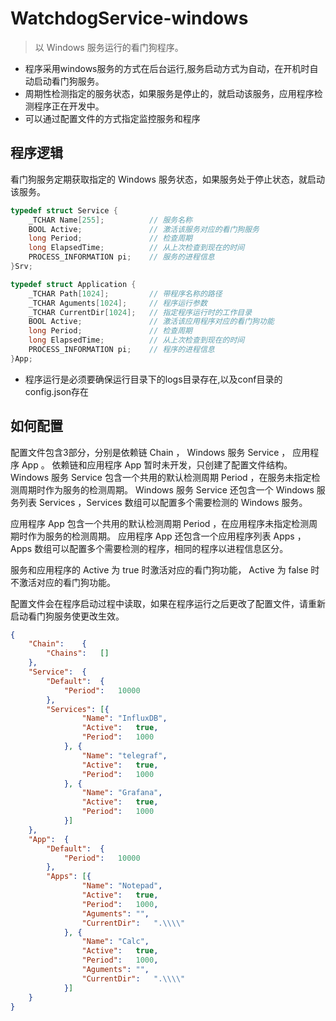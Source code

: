 # WatchdogService-windows
> 以 Windows 服务运行的看门狗程序。

- 程序采用windows服务的方式在后台运行,服务启动方式为自动，在开机时自动启动看门狗服务。
- 周期性检测指定的服务状态，如果服务是停止的，就启动该服务，应用程序检测程序正在开发中。
- 可以通过配置文件的方式指定监控服务和程序


## 程序逻辑

看门狗服务定期获取指定的 Windows 服务状态，如果服务处于停止状态，就启动该服务。

```c
typedef struct Service {
    _TCHAR Name[255];          // 服务名称
    BOOL Active;               // 激活该服务对应的看门狗服务
    long Period;               // 检查周期
    long ElapsedTime;          // 从上次检查到现在的时间
    PROCESS_INFORMATION pi;    // 服务的进程信息
}Srv;

typedef struct Application {
    _TCHAR Path[1024];         // 带程序名称的路径
    _TCHAR Aguments[1024];     // 程序运行参数
    _TCHAR CurrentDir[1024];   // 指定程序运行时的工作目录
    BOOL Active;               // 激活该应用程序对应的看门狗功能
    long Period;               // 检查周期
    long ElapsedTime;          // 从上次检查到现在的时间
    PROCESS_INFORMATION pi;    // 程序的进程信息
}App;
```

- 程序运行是必须要确保运行目录下的logs目录存在,以及conf目录的config.json存在

## 如何配置

配置文件包含3部分，分别是依赖链 Chain ， Windows 服务 Service ， 应用程序 App 。
依赖链和应用程序 App 暂时未开发，只创建了配置文件结构。
Windows 服务 Service 包含一个共用的默认检测周期 Period ，在服务未指定检测周期时作为服务的检测周期。
Windows 服务 Service 还包含一个 Windows 服务列表 Services ，Services 数组可以配置多个需要检测的 Windows 服务。

应用程序 App 包含一个共用的默认检测周期 Period ，在应用程序未指定检测周期时作为服务的检测周期。
应用程序 App 还包含一个应用程序列表 Apps ， Apps 数组可以配置多个需要检测的程序，相同的程序以进程信息区分。

服务和应用程序的 Active 为 true 时激活对应的看门狗功能， Active 为 false 时不激活对应的看门狗功能。

配置文件会在程序启动过程中读取，如果在程序运行之后更改了配置文件，请重新启动看门狗服务使更改生效。

```json
{
	"Chain":	{
		"Chains":	[]
	},
	"Service":	{
		"Default":	{
			"Period":	10000
		},
		"Services":	[{
				"Name":	"InfluxDB",
				"Active":	true,
				"Period":	1000
			}, {
				"Name":	"telegraf",
				"Active":	true,
				"Period":	1000
			}, {
				"Name":	"Grafana",
				"Active":	true,
				"Period":	1000
			}]
	},
	"App":	{
		"Default":	{
			"Period":	10000
		},
		"Apps":	[{
				"Name":	"Notepad",
				"Active":	true,
				"Period":	1000,
				"Aguments":	"",
				"CurrentDir":	".\\\\"
			}, {
				"Name":	"Calc",
				"Active":	true,
				"Period":	1000,
				"Aguments":	"",
				"CurrentDir":	".\\\\"
			}]
	}
}
```

